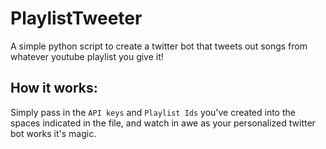 # PlaylistTweeter
A simple python script to create a twitter bot that tweets out songs from whatever youtube playlist you give it! 

## How it works:
Simply pass in the `API keys` and `Playlist Ids` you've created into the spaces indicated in the file, and watch in awe as your personalized twitter bot works it's magic.
